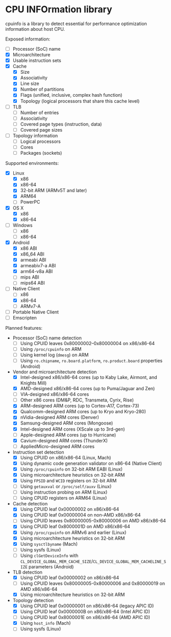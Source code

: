 # CPU INFOrmation library

cpuinfo is a library to detect essential for performance optimization information about host CPU.

Exposed information:
- [ ] Processor (SoC) name
- [x] Microarchitecture
- [x] Usable instruction sets
- [x] Cache
  - [x] Size
  - [x] Associativity
  - [x] Line size
  - [x] Number of partitions
  - [x] Flags (unified, inclusive, complex hash function)
  - [x] Topology (logical processors that share this cache level)
- [ ] TLB
  - [ ] Number of entries
  - [ ] Associativity
  - [ ] Covered page types (instruction, data)
  - [ ] Covered page sizes
- [ ] Topology information
  - [ ] Logical processors
  - [ ] Cores
  - [ ] Packages (sockets)

Supported environments:
- [x] Linux
  - [x] x86
  - [x] x86-64
  - [x] 32-bit ARM (ARMv5T and later)
  - [x] ARM64
  - [ ] PowerPC
- [x] OS X
  - [x] x86
  - [x] x86-64
- [ ] Windows
  - [ ] x86
  - [ ] x86-64
- [x] Android
  - [x] x86 ABI
  - [x] x86_64 ABI
  - [x] armeabi ABI
  - [x] armeabiv7-a ABI
  - [x] arm64-v8a ABI
  - [ ] mips ABI
  - [ ] mips64 ABI
- [ ] Native Client
  - [ ] x86
  - [x] x86-64
  - [ ] ARMv7-A
- [ ] Portable Native Client
- [ ] Emscripten

Planned features:

- Processor (SoC) name detection
  - [ ] Using CPUID leaves 0x80000002–0x80000004 on x86/x86-64
  - [ ] Using `/proc/cpuinfo` on ARM
  - [ ] Using kernel log (`dmesg`) on ARM
  - [ ] Using `ro.chipname`, `ro.board.platform`, `ro.product.board` properties (Android)
- Vendor and microarchitecture detection
  - [x] Intel-designed x86/x86-64 cores (up to Kaby Lake, Airmont, and Knights Mill)
  - [x] AMD-designed x86/x86-64 cores (up to Puma/Jaguar and Zen)
  - [ ] VIA-designed x86/x86-64 cores
  - [ ] Other x86 cores (DM&P, RDC, Transmeta, Cyrix, Rise)
  - [x] ARM-designed ARM cores (up to Cortex-A17, Cortex-73)
  - [x] Qualcomm-designed ARM cores (up to Kryo and Kryo-280)
  - [x] nVidia-designed ARM cores (Denver)
  - [x] Samsung-designed ARM cores (Mongoose)
  - [x] Intel-designed ARM cores (XScale up to 3rd-gen)
  - [ ] Apple-designed ARM cores (up to Hurricane)
  - [x] Cavium-designed ARM cores (ThunderX)
  - [ ] AppliedMicro-designed ARM cores
- Instruction set detection
  - [x] Using CPUID on x86/x86-64 (Linux, Mach)
  - [x] Using dynamic code generation validator on x86-64 (Native Client)
  - [x] Using `/proc/cpuinfo` on 32-bit ARM EABI (Linux)
  - [x] Using microarchitecture heuristics on 32-bit ARM
  - [x] Using `FPSID` and `WCID` registers on 32-bit ARM
  - [ ] Using `getauxval` or `/proc/self/auxv` (Linux)
  - [ ] Using instruction probing on ARM (Linux)
  - [ ] Using CPUID registers on ARM64 (Linux)
- Cache detection
  - [x] Using CPUID leaf 0x00000002 on x86/x86-64
  - [x] Using CPUID leaf 0x00000004 on non-AMD x86/x86-64
  - [ ] Using CPUID leaves 0x80000005-0x80000006 on AMD x86/x86-64
  - [x] Using CPUID leaf 0x8000001D on AMD x86/x86-64
  - [x] Using `/proc/cpuinfo` on ARMv6 and earlier (Linux)
  - [x] Using microarchitecture heuristics on 32-bit ARM
  - [x] Using `sysctlbyname` (Mach)
  - [ ] Using sysfs (Linux)
  - [ ] Using `clGetDeviceInfo` with `CL_DEVICE_GLOBAL_MEM_CACHE_SIZE`/`CL_DEVICE_GLOBAL_MEM_CACHELINE_SIZE` parameters (Android)
- TLB detection
  - [x] Using CPUID leaf 0x00000002 on x86/x86-64
  - [ ] Using CPUID leaves 0x80000005-0x80000006 and 0x80000019 on AMD x86/x86-64
  - [x] Using microarchitecture heuristics on 32-bit ARM
- Topology detection
  - [x] Using CPUID leaf 0x00000001 on x86/x86-64 (legacy APIC ID)
  - [x] Using CPUID leaf 0x0000000B on x86/x86-64 (Intel APIC ID)
  - [ ] Using CPUID leaf 0x8000001E on x86/x86-64 (AMD APIC ID)
  - [x] Using `host_info` (Mach)
  - [ ] Using sysfs (Linux)
